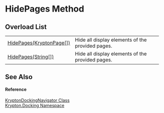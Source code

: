 # HidePages Method


## Overload List
<table>
<tr>
<td><a href="772607fa-2931-d4bc-9c77-ac97a795d8d7.md">HidePages(KryptonPage[])</a></td>
<td>Hide all display elements of the provided pages.</td></tr>
<tr>
<td><a href="070214bf-7c52-68d4-0ced-0c87207753fb.md">HidePages(String[])</a></td>
<td>Hide all display elements of the provided pages.</td></tr>
</table>

## See Also


#### Reference
<a href="6f08c251-cb6b-a0e4-cae2-119443dd287b.md">KryptonDockingNavigator Class</a>  
<a href="98399376-cf41-9454-4b4d-4fab2ca20bc7.md">Krypton.Docking Namespace</a>  
